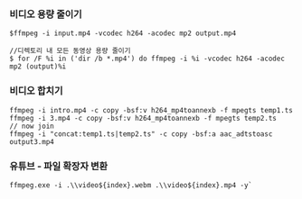 
### 비디오 용량 줄이기
```
$ffmpeg -i input.mp4 -vcodec h264 -acodec mp2 output.mp4
```
```
//디렉토리 내 모든 동영상 용량 줄이기
$ for /F %i in ('dir /b *.mp4') do ffmpeg -i %i -vcodec h264 -acodec mp2 (output)%i
```


### 비디오 합치기
```
ffmpeg -i intro.mp4 -c copy -bsf:v h264_mp4toannexb -f mpegts temp1.ts
ffmpeg -i 3.mp4 -c copy -bsf:v h264_mp4toannexb -f mpegts temp2.ts
// now join
ffmpeg -i "concat:temp1.ts|temp2.ts" -c copy -bsf:a aac_adtstoasc output3.mp4
```

### 유튜브 - 파일 확장자 변환
```
ffmpeg.exe -i .\\video${index}.webm .\\video${index}.mp4 -y`
```

